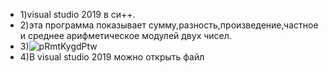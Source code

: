 - 1)visual studio 2019 в си++.
- 2)эта программа показывает сумму,разность,произведение,частное и среднее арифметическое модулей двух чисел.
- 3)![pRmtKygdPtw](https://user-images.githubusercontent.com/90550031/132983902-4ba4c9a9-06fe-4129-a746-c56875cc294d.jpg)
- 4)В visual studio 2019 можно открыть файл


